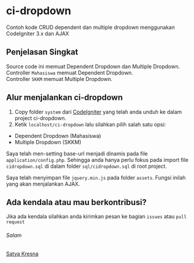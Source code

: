 # ci-dropdown
Contoh kode CRUD dependent dan multiple dropdown menggunakan CodeIgniter 3.x dan AJAX

## Penjelasan Singkat
Source code ini memuat Dependent Dropdown dan Multiple Dropdown. <br>
Controller `Mahasiswa` memuat Dependent Dropdown. <br>
Controller `SKKM` memuat Multiple Dropdown. <br>

## Alur menjalankan ci-dropdown
1. Copy folder `system` dari [CodeIgniter](https://codeigniter.com/download) yang telah anda unduh ke dalam project ci-dropdown.
2. Ketik `localhost/ci-dropdown` lalu silahkan pilih salah satu opsi:

  * Dependent Dropdown (Mahasiswa)
  * Multiple Dropdown (SKKM)

Saya telah men-setting base-url menjadi dinamis pada file `application/config.php`. Sehingga anda hanya perlu fokus pada import file `cidropdown.sql` di dalam folder `sql/cidropdown.sql` di root project.

Saya telah menyimpan file `jquery.min.js` pada folder `assets`. Fungsi inilah yang akan menjalankan AJAX.

## Ada kendala atau mau berkontribusi?
Jika ada kendala silahkan anda kirimkan pesan ke bagian `issues` atau `pull request`

###### Salam
[Satya Kresna](https://linkedin.com/satyakresna)
